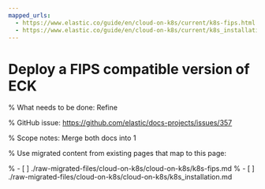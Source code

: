 ```yaml
---
mapped_urls:
  - https://www.elastic.co/guide/en/cloud-on-k8s/current/k8s-fips.html
  - https://www.elastic.co/guide/en/cloud-on-k8s/current/k8s_installation.html
---
```


# Deploy a FIPS compatible version of ECK

% What needs to be done: Refine

% GitHub issue: https://github.com/elastic/docs-projects/issues/357

% Scope notes: Merge both docs into 1

% Use migrated content from existing pages that map to this page:

% - [ ] ./raw-migrated-files/cloud-on-k8s/cloud-on-k8s/k8s-fips.md
% - [ ] ./raw-migrated-files/cloud-on-k8s/cloud-on-k8s/k8s_installation.md